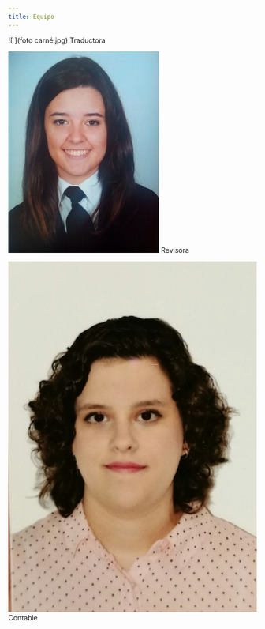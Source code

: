 ```yaml
---
title: Equipo
---
```


<style>
 .content .container img {
    width: 10em;
    float: left;
    margin-right: 1em;
 }
</style>
                                                                                                

 ![ ](foto carné.jpg)   Traductora                                 
 
 
![ ](virginia.jpg)    Revisora


![ ](Fotografía_Elena.jpeg) Contable


<style>
 .content .container img {
    width: 10em;
    float: left;
    margin-right: 1em;
 }
</style>








